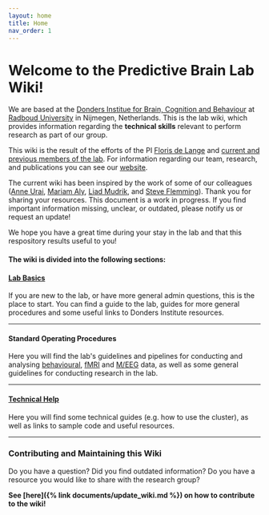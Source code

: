 ```yaml
---
layout: home
title: Home
nav_order: 1
---
```


# Welcome to the Predictive Brain Lab Wiki!

We are based at the [Donders Institue for Brain, Cognition and Behaviour](https://www.ru.nl/en/donders-institute) at [Radboud University](https://www.ru.nl/en) in Nijmegen, Netherlands. This is the lab wiki, which provides information regarding the **technical skills** relevant to perform research as part of our group. 

This wiki is the result of the efforts of the PI [Floris de Lange](https://www.predictivebrainlab.com/people/floris-de-lange) and [current and previous members of the lab](https://www.predictivebrainlab.com/people). For information regarding our team, research, and publications you can see our [website](https://www.predictivebrainlab.com/). 

The current wiki has been inspired by the work of some of our colleagues ([Anne Urai](https://anne-urai.github.io/lab_wiki/Practical.html), [Mariam Aly](https://osf.io/mdh87/wiki/Stimuli/), [Liad Mudrik](https://osf.io/5kfrc/wiki/home/), and [Steve Flemming](https://metacoglab.github.io/lab_wiki/)). Thank you for sharing your resources. 
This document is a work in progress. If you find important information missing, unclear, or outdated, please notify us or request an update!

We hope you have a great time during your stay in the lab and that this respository results useful to you!


#### The wiki is divided into the following sections:
  

#### [Lab Basics](./documents/lab_basics.md)

If you are new to the lab, or have more general admin questions, this is the place to start. You can find a guide to the lab, guides for more general procedures and some useful links to Donders Institute resources.

* * * 
#### Standard Operating Procedures

Here you will find the lab's guidelines and pipelines for conducting and analysing [behavioural](./documents/behavioral_testing.md), [fMRI](./documents/fMRI.md) and [M/EEG](./documents/MEG.md) data, as well as some general guidelines for conducting research in the lab.

* * * 

#### [Technical Help](./documents/technical_help.md)

Here you will find some technical guides (e.g. how to use the cluster), as well as links to sample code and useful resources.

* * * 

### Contributing and Maintaining this Wiki

Do you have a question? Did you find outdated information? Do you have a resource you would like to share with the research group?

**See [here]({% link documents/update_wiki.md %}) on how to contribute to the wiki!**
